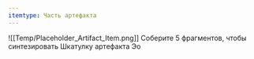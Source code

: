 ```yaml
---
itemtype: Часть артефакта
---
```

![[Temp/Placeholder_Artifact_Item.png]]
Соберите 5 фрагментов, чтобы синтезировать Шкатулку артефакта Эо
